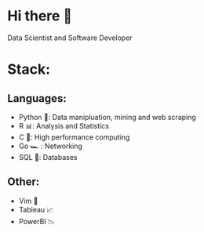 # Hi there 👋
Data Scientist and Software Developer

# Stack:
## Languages:
- Python 🐍: Data manipluation, mining and web scraping
- R 📊: Analysis and Statistics
- C 🐐: High performance computing
- Go 🏎️ : Networking
- SQL 🧰: Databases
## Other:
- Vim 📝
- Tableau 📈
- PowerBI 📉

